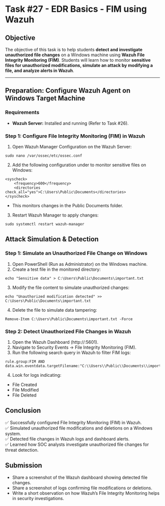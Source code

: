 # **Task #27 - EDR Basics - FIM using Wazuh**

## **Objective**  
The objective of this task is to help students **detect and investigate unauthorized file changes** on a Windows machine using **Wazuh File Integrity Monitoring (FIM)**. Students will learn how to monitor **sensitive files for unauthorized modifications, simulate an attack by modifying a file, and analyze alerts in Wazuh**.

---

## **Preparation: Configure Wazuh Agent on Windows Target Machine**  

### **Requirements**  
- **Wazuh Server:** Installed and running (Refer to Task #26).  


### Step 1: Configure File Integrity Monitoring (FIM) in Wazuh
1. Open Wazuh Manager Configuration on the Wazuh Server:
```
sudo nano /var/ossec/etc/ossec.conf
```
2. Add the following configuration under <syscheck> to monitor sensitive files on Windows:
```
<syscheck>
    <frequency>600</frequency>
    <directories check_all="yes">C:\Users\Public\Documents</directories>
</syscheck>
```
- This monitors changes in the Public Documents folder.
3. Restart Wazuh Manager to apply changes:
```
sudo systemctl restart wazuh-manager
```

## Attack Simulation & Detection

### Step 1: Simulate an Unauthorized File Change on Windows
1. Open PowerShell (Run as Administrator) on the Windows machine.
2. Create a test file in the monitored directory:
```
echo "Sensitive data" > C:\Users\Public\Documents\important.txt
```
3. Modify the file content to simulate unauthorized changes:
```
echo "Unauthorized modification detected" >> C:\Users\Public\Documents\important.txt
```
4. Delete the file to simulate data tampering:
```
Remove-Item C:\Users\Public\Documents\important.txt -Force
```

### Step 2: Detect Unauthorized File Changes in Wazuh
1. Open the Wazuh Dashboard (http://<Wazuh-Server-IP>:5601).
2. Navigate to Security Events → File Integrity Monitoring (FIM).
3. Run the following search query in Wazuh to filter FIM logs:
```
rule.group:FIM AND data.win.eventdata.targetFilename:"C:\\Users\\Public\\Documents\\important.txt"
```
4. Look for logs indicating:
- File Created
- File Modified
- File Deleted

## Conclusion
✅ Successfully configured File Integrity Monitoring (FIM) in Wazuh.    
✅ Simulated unauthorized file modifications and deletions on a Windows system.    
✅ Detected file changes in Wazuh logs and dashboard alerts.    
✅ Learned how SOC analysts investigate unauthorized file changes for threat detection.   

## Submission
- Share a screenshot of the Wazuh dashboard showing detected file changes.
- Share a screenshot of logs confirming file modifications or deletions.
- Write a short observation on how Wazuh’s File Integrity Monitoring helps in security investigations.

